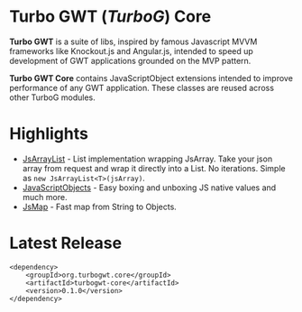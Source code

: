 Turbo GWT (*TurboG*) Core
==

**Turbo GWT** is a suite of libs, inspired by famous Javascript MVVM frameworks like Knockout.js and Angular.js, intended to speed up development of GWT applications grounded on the MVP pattern.

**Turbo GWT Core** contains JavaScriptObject extensions intended to improve performance of any GWT application. These classes are reused across other TurboG modules.

Highlights
==

* [JsArrayList](https://github.com/growbit/turbogwt-core/blob/master/src/main/java/org/turbogwt/core/client/JsArrayList.java) - List implementation wrapping JsArray. Take your json array from request and wrap it directly into a List. No iterations. Simple as <code>new JsArrayList\<T\>(jsArray)</code>.
* [JavaScriptObjects](https://github.com/growbit/turbogwt-core/blob/master/src/main/java/org/turbogwt/core/client/JavaScriptObjects.java) - Easy boxing and unboxing JS native values and much more.
* [JsMap](https://github.com/growbit/turbogwt-core/blob/master/src/main/java/org/turbogwt/core/client/JsMap.java) - Fast map from String to Objects.

Latest Release
==

```
<dependency>
    <groupId>org.turbogwt.core</groupId>
    <artifactId>turbogwt-core</artifactId>
    <version>0.1.0</version>
</dependency>
```
